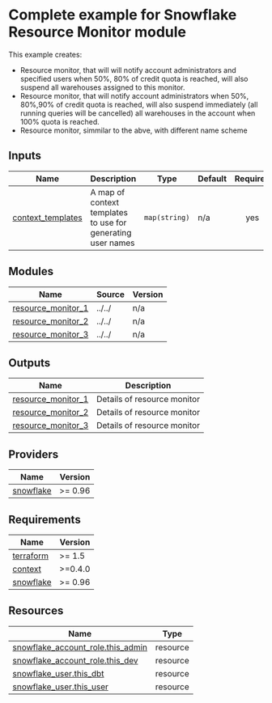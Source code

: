 <!-- BEGIN_TF_DOCS -->
# Complete example for Snowflake Resource Monitor module

This example creates:

* Resource monitor, that will will notify account
  administrators and specified users when 50%, 80% of credit
  quota is reached, will also suspend all warehouses assigned
  to this monitor.
* Resource monitor, that will notify account
  administrators when 50%, 80%,90% of credit quota is reached,
  will also suspend immediately (all running queries will be cancelled)
  all warehouses in the account when 100% quota is reached.
* Resource monitor, simmilar to the abve, with different name scheme



## Inputs

| Name | Description | Type | Default | Required |
|------|-------------|------|---------|:--------:|
| <a name="input_context_templates"></a> [context\_templates](#input\_context\_templates) | A map of context templates to use for generating user names | `map(string)` | n/a | yes |

## Modules

| Name | Source | Version |
|------|--------|---------|
| <a name="module_resource_monitor_1"></a> [resource\_monitor\_1](#module\_resource\_monitor\_1) | ../../ | n/a |
| <a name="module_resource_monitor_2"></a> [resource\_monitor\_2](#module\_resource\_monitor\_2) | ../../ | n/a |
| <a name="module_resource_monitor_3"></a> [resource\_monitor\_3](#module\_resource\_monitor\_3) | ../../ | n/a |

## Outputs

| Name | Description |
|------|-------------|
| <a name="output_resource_monitor_1"></a> [resource\_monitor\_1](#output\_resource\_monitor\_1) | Details of resource monitor |
| <a name="output_resource_monitor_2"></a> [resource\_monitor\_2](#output\_resource\_monitor\_2) | Details of resource monitor |
| <a name="output_resource_monitor_3"></a> [resource\_monitor\_3](#output\_resource\_monitor\_3) | Details of resource monitor |

## Providers

| Name | Version |
|------|---------|
| <a name="provider_snowflake"></a> [snowflake](#provider\_snowflake) | >= 0.96 |

## Requirements

| Name | Version |
|------|---------|
| <a name="requirement_terraform"></a> [terraform](#requirement\_terraform) | >= 1.5 |
| <a name="requirement_context"></a> [context](#requirement\_context) | >=0.4.0 |
| <a name="requirement_snowflake"></a> [snowflake](#requirement\_snowflake) | >= 0.96 |

## Resources

| Name | Type |
|------|------|
| [snowflake_account_role.this_admin](https://registry.terraform.io/providers/Snowflake-Labs/snowflake/latest/docs/resources/account_role) | resource |
| [snowflake_account_role.this_dev](https://registry.terraform.io/providers/Snowflake-Labs/snowflake/latest/docs/resources/account_role) | resource |
| [snowflake_user.this_dbt](https://registry.terraform.io/providers/Snowflake-Labs/snowflake/latest/docs/resources/user) | resource |
| [snowflake_user.this_user](https://registry.terraform.io/providers/Snowflake-Labs/snowflake/latest/docs/resources/user) | resource |
<!-- END_TF_DOCS -->
